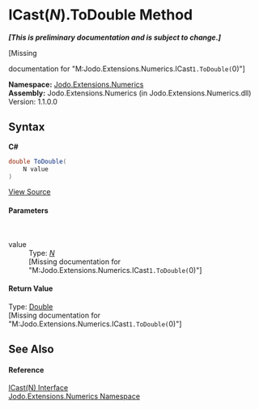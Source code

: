 # ICast(*N*).ToDouble Method 
 _**\[This is preliminary documentation and is subject to change.\]**_

\[Missing <summary> documentation for "M:Jodo.Extensions.Numerics.ICast`1.ToDouble(`0)"\]

**Namespace:**&nbsp;<a href="N_Jodo_Extensions_Numerics">Jodo.Extensions.Numerics</a><br />**Assembly:**&nbsp;Jodo.Extensions.Numerics (in Jodo.Extensions.Numerics.dll) Version: 1.1.0.0

## Syntax

**C#**<br />
``` C#
double ToDouble(
	N value
)
```

<a href="https://github.com/JosephJShort/Jodo.Extensions/blob/main/src/Jodo.Extensions.Numerics/ICast.cs" rel="noopener noreferrer" title="View the source code">View Source</a><br />

#### Parameters
&nbsp;<dl><dt>value</dt><dd>Type: <a href="T_Jodo_Extensions_Numerics_ICast_1">*N*</a><br />\[Missing <param name="value"/> documentation for "M:Jodo.Extensions.Numerics.ICast`1.ToDouble(`0)"\]</dd></dl>

#### Return Value
Type: <a href="https://docs.microsoft.com/dotnet/api/system.double" target="_blank" rel="noopener noreferrer">Double</a><br />\[Missing <returns> documentation for "M:Jodo.Extensions.Numerics.ICast`1.ToDouble(`0)"\]

## See Also


#### Reference
<a href="T_Jodo_Extensions_Numerics_ICast_1">ICast(N) Interface</a><br /><a href="N_Jodo_Extensions_Numerics">Jodo.Extensions.Numerics Namespace</a><br />
